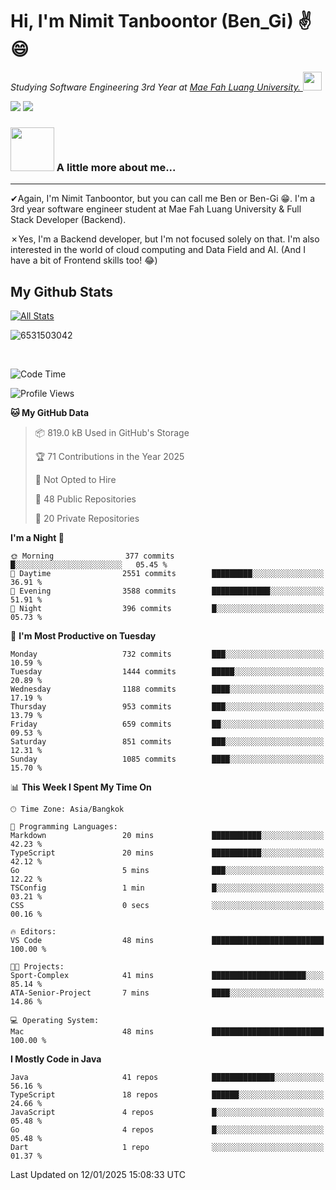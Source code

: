 # Hi, I'm Nimit Tanboontor (Ben_Gi) ✌😄
<p><em>Studying Software Engineering 3rd Year at <a href="https://en.mfu.ac.th/home.html"> Mae Fah Luang University.
</a><img src="https://media.giphy.com/media/WUlplcMpOCEmTGBtBW/giphy.gif" width="30"> </em></p>


[![](https://img.shields.io/badge/linkedin-%230077B5.svg?style=for-the-badge&logo=linkedin)]([https://www.linkedin.com/in/thanaphoom-babparn/](https://www.linkedin.com/in/nimit-tanbooutor-798139246/))
[![](https://img.shields.io/badge/Medium-12100E?style=for-the-badge&logo=medium&logoColor=white)](https://medium.com/@nimittanbooutor)

### <img src="https://media.giphy.com/media/VgCDAzcKvsR6OM0uWg/giphy.gif" width="70"> A little more about me...  

<hr> <!-- Horizontal line -->

&#10004;Again, I'm Nimit Tanboontor, but you can call me Ben or Ben-Gi 😁. I'm a 3rd year software engineer student at Mae Fah Luang University & Full Stack Developer (Backend).

&#10007;Yes, I'm a Backend developer, but I'm not focused solely on that. I'm also interested in the world of cloud computing and Data Field and AI. (And I have a bit of Frontend skills too! 😂)


## My Github Stats

[![All Stats](https://github-readme-stats.vercel.app/api?username=6531503042&show_icons=true&theme=algolia)](https://github.com/6531503042)

<p><img align="center" src="https://github-readme-streak-stats.herokuapp.com/?user=6531503042&" alt="6531503042" /></p>

<br />


<!--START_SECTION:waka-->
![Code Time](http://img.shields.io/badge/Code%20Time-258%20hrs%2029%20mins-blue)

![Profile Views](http://img.shields.io/badge/Profile%20Views-0-blue)

**🐱 My GitHub Data** 

> 📦 819.0 kB Used in GitHub's Storage 
 > 
> 🏆 71 Contributions in the Year 2025
 > 
> 🚫 Not Opted to Hire
 > 
> 📜 48 Public Repositories 
 > 
> 🔑 20 Private Repositories 
 > 
**I'm a Night 🦉** 

```text
🌞 Morning                377 commits         █░░░░░░░░░░░░░░░░░░░░░░░░   05.45 % 
🌆 Daytime                2551 commits        █████████░░░░░░░░░░░░░░░░   36.91 % 
🌃 Evening                3588 commits        █████████████░░░░░░░░░░░░   51.91 % 
🌙 Night                  396 commits         █░░░░░░░░░░░░░░░░░░░░░░░░   05.73 % 
```
📅 **I'm Most Productive on Tuesday** 

```text
Monday                   732 commits         ███░░░░░░░░░░░░░░░░░░░░░░   10.59 % 
Tuesday                  1444 commits        █████░░░░░░░░░░░░░░░░░░░░   20.89 % 
Wednesday                1188 commits        ████░░░░░░░░░░░░░░░░░░░░░   17.19 % 
Thursday                 953 commits         ███░░░░░░░░░░░░░░░░░░░░░░   13.79 % 
Friday                   659 commits         ██░░░░░░░░░░░░░░░░░░░░░░░   09.53 % 
Saturday                 851 commits         ███░░░░░░░░░░░░░░░░░░░░░░   12.31 % 
Sunday                   1085 commits        ████░░░░░░░░░░░░░░░░░░░░░   15.70 % 
```


📊 **This Week I Spent My Time On** 

```text
🕑︎ Time Zone: Asia/Bangkok

💬 Programming Languages: 
Markdown                 20 mins             ███████████░░░░░░░░░░░░░░   42.23 % 
TypeScript               20 mins             ███████████░░░░░░░░░░░░░░   42.12 % 
Go                       5 mins              ███░░░░░░░░░░░░░░░░░░░░░░   12.22 % 
TSConfig                 1 min               █░░░░░░░░░░░░░░░░░░░░░░░░   03.21 % 
CSS                      0 secs              ░░░░░░░░░░░░░░░░░░░░░░░░░   00.16 % 

🔥 Editors: 
VS Code                  48 mins             █████████████████████████   100.00 % 

🐱‍💻 Projects: 
Sport-Complex            41 mins             █████████████████████░░░░   85.14 % 
ATA-Senior-Project       7 mins              ████░░░░░░░░░░░░░░░░░░░░░   14.86 % 

💻 Operating System: 
Mac                      48 mins             █████████████████████████   100.00 % 
```

**I Mostly Code in Java** 

```text
Java                     41 repos            ██████████████░░░░░░░░░░░   56.16 % 
TypeScript               18 repos            ██████░░░░░░░░░░░░░░░░░░░   24.66 % 
JavaScript               4 repos             █░░░░░░░░░░░░░░░░░░░░░░░░   05.48 % 
Go                       4 repos             █░░░░░░░░░░░░░░░░░░░░░░░░   05.48 % 
Dart                     1 repo              ░░░░░░░░░░░░░░░░░░░░░░░░░   01.37 % 
```




 Last Updated on 12/01/2025 15:08:33 UTC
<!--END_SECTION:waka-->
